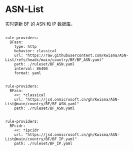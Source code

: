 
# ASN-List

实时更新 BF 的 ASN 和 IP 数据库。

<pre><code class="language-javascript">
rule-providers:
  BFasn:
    type: http
    behavior: classical
    url: "https://raw.githubusercontent.com/Kwisma/ASN-List/refs/heads/main/country/BF/BF_ASN.yaml"
    path: ./ruleset/BF_ASN.yaml
    interval: 86400
    format: yaml
</code></pre>

<pre><code class="language-javascript">
rule-providers:
  BFasn:
    <<: *classical
    url: "https://jsd.onmicrosoft.cn/gh/Kwisma/ASN-List@main/country/BF/BF_ASN.yaml"
    path: ./ruleset/BF_ASN.yaml
</code></pre>

<pre><code class="language-javascript">
rule-providers:
  BFcidr:
    <<: *ipcidr
    url: "https://jsd.onmicrosoft.cn/gh/Kwisma/ASN-List@main/country/BF/BF_IP.yaml"
    path: ./ruleset/BF_IP.yaml
</code></pre>